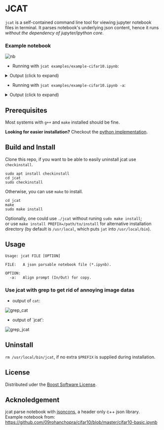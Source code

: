 # JCAT

`jcat` is a self-contained command line tool for viewing jupyter notebook files in terminal. It parses notebook's underlying json content, hence it runs *without the dependency of jupyter/ipython core*.

### Example notebook
![nb](https://user-images.githubusercontent.com/23008175/83876521-91f03800-a76b-11ea-8269-28f864e1394a.png)


* Running with `jcat examples/example-cifar10.ipynb`:
<details>
  <summary> Output (click to expand)</summary>

```
                =========================================================================
   `markdown`   # CIFAR - 10 
                ## Decode data
                =========================================================================
   `markdown`   Activate virtual environment
                =========================================================================
        In [1]: %%bash
                source ~/kerai/bin/activate
                =========================================================================
   `markdown`   ### Imports
                =========================================================================
        In [2]: %matplotlib inline
                from helper import get_class_names, get_train_data, get_test_data, plot_images
                -------------------------------------------------------------------------
    `stderr`    Using TensorFlow backend.

                =========================================================================
   `markdown`   Get class names
                =========================================================================
        In [3]: class_names = get_class_names()
                class_names
                -------------------------------------------------------------------------
    `stdout`    Decoding file: data/batches.meta

        Out[3]: ['airplane',
                 'automobile',
                 'bird',
                 'cat',
                 'deer',
                 'dog',
                 'frog',
                 'horse',
                 'ship',
                 'truck']
=========================================================================
```
</details>

* Running with `jcat examples/example-cifar10.ipynb -a`:
<details>
    <summary> Output (click to expand)</summary>

```
=========================================================================
# `markdown`
# CIFAR - 10 
## Decode data
=========================================================================
# `markdown`
Activate virtual environment
=========================================================================
# In [1]: 
%%bash
source ~/kerai/bin/activate
=========================================================================
# `markdown`
### Imports
=========================================================================
# In [2]: 
%matplotlib inline
from helper import get_class_names, get_train_data, get_test_data, plot_images
-------------------------------------------------------------------------
# `stderr`
Using TensorFlow backend.

=========================================================================
# `markdown`
Get class names
=========================================================================
# In [3]: 
class_names = get_class_names()
class_names
-------------------------------------------------------------------------
# `stdout`
Decoding file: data/batches.meta

# Out[3]: 
['airplane',
 'automobile',
 'bird',
 'cat',
 'deer',
 'dog',
 'frog',
 'horse',
 'ship',
 'truck']
=========================================================================
```
</details>

## Prerequisites

Most systems with `g++` and `make` installed should be fine.

**Looking for easier installation?** Checkout the [python implementation](https://github.com/ktw361/nbcat).

## Build and Install

Clone this repo, if you want to be able to easily uninstall jcat use `checkinstall`.
```
sudo apt install checkinstall
cd jcat
sudo checkinstall
```
Otherwise, you can use `make` to install.
```
cd jcat
make
sudo make install
```
Optionally, one could use `./jcat` without runing `sudo make install`;  
or use `make install PREFIX=/path/to/install` for alternative installation directory (by default is `/usr/local`, which puts `jat` into `/usr/local/bin`).

## Usage

```
Usage: jcat FILE [OPTION]

FILE:	A json parsable notebook file (*.ipynb).

OPTION:
  -a:	Align prompt (In/Out) for copy.
```

### Use jcat with grep to get rid of annoying image datas

* output of `cat`:

![grep_cat](https://user-images.githubusercontent.com/23008175/89075159-2237ab80-d3b0-11ea-8872-d3361705833c.png)

* output of `jcat':

![grep_jcat](https://user-images.githubusercontent.com/23008175/89075189-34b1e500-d3b0-11ea-8fcd-6289cae6da17.png)


## Uninstall

`rm /usr/local/bin/jcat`, if no extra `$PREFIX` is supplied during installation.

## License

Distributed uder the [Boost Software License](http://www.boost.org/users/license.html). 

## Acknoledgement

jcat parse notebook with [jsoncons](https://github.com/danielaparker/jsoncons), a header only c++ json library.  
Example notebook from: https://github.com/09rohanchopra/cifar10/blob/master/cifar10-basic.ipynb
